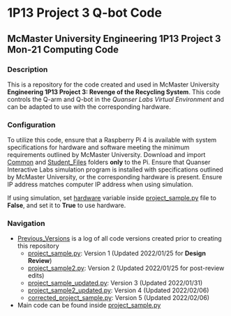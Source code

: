 
# 1P13 Project 3 Q-bot Code

## McMaster University Engineering 1P13 Project 3 Mon&#8209;21 Computing Code

### Description

This is a repository for the code created and used in McMaster University
**Engineering 1P13 Project 3: Revenge of the Recycling System**. This code
controls the Q-arm and Q-bot in the *Quanser Labs Virtual Environment* and can
be adapted to use with the corresponding hardware.

### Configuration

To utilize this code, ensure that a Raspberry Pi 4 is available with system
specifications for hardware and software meeting the minimum requirements
outlined by McMaster University. Download and import [Common][9] and
[Student_Files][10] folders **only** to the Pi. Ensure that Quanser Interactive
Labs simulation program is installed with specifications outlined by McMaster
University, or the corresponding hardware is present. Ensure IP address matches
computer IP address when using simulation.

If using simulation, set [hardware][1] variable inside [project_sample.py][3] file
to **False**, and set it to **True** to use hardware.

### Navigation

- [Previous_Versions][2] is a log of all code versions created prior to creating this repository
  - [project_sample.py][4]: Version 1 (Updated 2022/01/25 for **Design Review**)
  - [project_sample2.py][5]: Version 2 (Updated 2022/01/25 for post-review edits)
  - [project_sample_updated.py][6]: Version 3 (Updated 2022/01/31)
  - [project_sample2_updated.py][7]: Version 4 (Updated 2022/02/06)
  - [corrected_project_sample.py][8]: Version 5 (Updated 2022/02/06)
- Main code can be found inside [project_sample.py][3]

[1]: https://github.com/MahboobMMonza/McMaster_1P13_P3_Recycling_System_Computing/blob/main/Student_Files/project_sample.py#L10
[2]: https://github.com/MahboobMMonza/McMaster_1P13_P3_Recycling_System_Computing/tree/main/Previous_Versions
[3]: https://github.com/MahboobMMonza/McMaster_1P13_P3_Recycling_System_Computing/blob/main/Student_Files/project_sample.py
[4]: https://github.com/MahboobMMonza/McMaster_1P13_P3_Recycling_System_Computing/tree/main/Previous_Versions/project_sample.py
[5]: https://github.com/MahboobMMonza/McMaster_1P13_P3_Recycling_System_Computing/tree/main/Previous_Versions/project_sample2.py
[6]: https://github.com/MahboobMMonza/McMaster_1P13_P3_Recycling_System_Computing/tree/main/Previous_Versions/project_sample_updated.py
[7]: https://github.com/MahboobMMonza/McMaster_1P13_P3_Recycling_System_Computing/tree/main/Previous_Versions/project_sample2_updated.py
[8]: https://github.com/MahboobMMonza/McMaster_1P13_P3_Recycling_System_Computing/tree/main/Previous_Versions/corrected_project_sample.py
[9]: https://github.com/MahboobMMonza/McMaster_1P13_P3_Recycling_System_Computing/tree/main/Common
[10]: https://github.com/MahboobMMonza/McMaster_1P13_P3_Recycling_System_Computing/tree/main/Student_Files